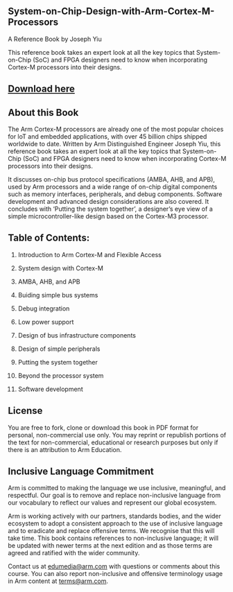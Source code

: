 ## System-on-Chip-Design-with-Arm-Cortex-M-Processors

A Reference Book by Joseph Yiu 

This reference book takes an expert look at all the key topics that System-on-Chip (SoC) and FPGA designers need to know when incorporating Cortex-M processors into their designs.

## [Download here](https://github.com/arm-university/System-on-Chip-Design-with-Arm-Cortex-M-Processors/blob/main/System-on-Chip%20Design%20with%20Arm%20Cortex-M%20Processors_reference%20book%20(2).pdf)

## About this Book
The Arm Cortex-M processors are already one of the most popular choices for loT and embedded applications, with over 45 billion chips shipped worldwide to date. Written by Arm Distinguished Engineer Joseph Yiu, this reference book takes an expert look at all the key topics that System-on-Chip (SoC) and FPGA designers need to know when incorporating Cortex-M processors into their designs.

It discusses on-chip bus protocol specifications (AMBA, AHB, and APB), used by Arm processors and a wide range of on-chip digital components such as memory interfaces, peripherals, and debug components. Software development and advanced design considerations are also covered. It concludes with ‘Putting the system together’, a designer’s eye view of a simple microcontroller-like design based on the Cortex-M3 processor.

## Table of Contents:
1.	Introduction to Arm Cortex-M and Flexible Access

2.	System design with Cortex-M

3.	AMBA, AHB, and APB

4.	Buiding simple bus systems

5.	Debug integration

6.	Low power support

7.	Design of bus infrastructure components

8.	Design of simple peripherals

9.	Putting the system together

10. Beyond the processor system

11. Software development

## License
You are free to fork, clone or download this book in PDF format for personal, non-commercial use only. 
You may reprint or republish portions of the text for non-commercial, educational or research purposes but only if there is an attribution to Arm Education.

## Inclusive Language Commitment
Arm is committed to making the language we use inclusive, meaningful, and respectful. Our goal is to remove and replace non-inclusive language from our vocabulary to reflect our values and represent our global ecosystem.

Arm is working actively with our partners, standards bodies, and the wider ecosystem to adopt a consistent approach to the use of inclusive language and to eradicate and replace offensive terms. We recognise that this will take time. This book contains references to non-inclusive language; it will be updated with newer terms at the next edition and as those terms are agreed and ratified with the wider community.

Contact us at edumedia@arm.com with questions or comments about this course. You can also report non-inclusive and offensive terminology usage in Arm content at terms@arm.com.

